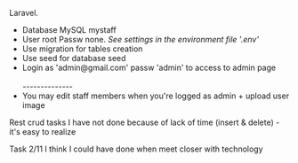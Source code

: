 <p>Laravel.</p>
<ul>
    <li>Database MySQL mystaff</li>
    <li>User root Passw none. <i>See settings in the environment file '.env' </i></li>
    <li>Use migration for tables creation</li>
    <li>Use seed for database seed</li>
    <li>Login as 'admin@gmail.com' passw 'admin' to access to admin page</li>
    <br/>--------------<br/>
    <li>You may edit staff members when you're logged as admin + upload user image</li>
</ul>
<p>Rest crud tasks I have not done because of lack of time (insert & delete) - it's easy to realize</p>
<p>Task 2/11 I think I could have done when meet closer with technology</p>

